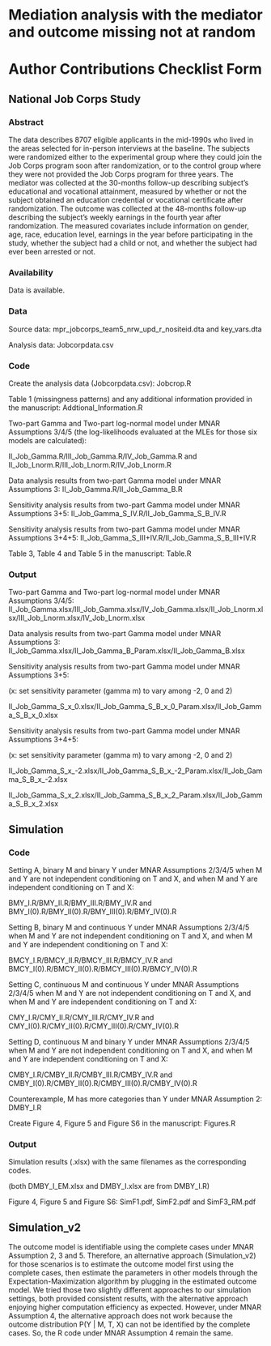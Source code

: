 # Mediation analysis with the mediator and outcome missing not at random

# Author Contributions Checklist Form

## National Job Corps Study

### Abstract 

The data describes 8707 eligible applicants in the mid-1990s who lived in the areas selected for in-person interviews at the baseline. The subjects were randomized either to the experimental group where they could join the Job Corps program soon after randomization, or to the control group where they were not provided the Job Corps program for three years. The mediator was collected at the 30-months follow-up describing subject’s educational and vocational attainment, measured by whether or not the subject obtained an education credential or vocational certificate after randomization. The outcome was collected at the 48-months follow-up describing the subject’s weekly earnings in the fourth year after randomization. The measured covariates include information on gender, age, race, education level, earnings in the year before participating in the study, whether the subject had a child or not, and whether the subject had ever been arrested or not.

### Availability

Data is available.

### Data 

Source data: mpr_jobcorps_team5_nrw_upd_r_nositeid.dta and key_vars.dta

Analysis data: Jobcorpdata.csv

### Code

Create the analysis data (Jobcorpdata.csv): Jobcrop.R

Table 1 (missingness patterns) and any additional information provided in the manuscript: Addtional_Information.R

Two-part Gamma and Two-part log-normal model under MNAR Assumptions 3/4/5 (the log-likelihoods evaluated at the MLEs for those six models are calculated): 

II_Job_Gamma.R/III_Job_Gamma.R/IV_Job_Gamma.R and II_Job_Lnorm.R/III_Job_Lnorm.R/IV_Job_Lnorm.R

Data analysis results from two-part Gamma model under MNAR Assumptions 3: II_Job_Gamma.R/II_Job_Gamma_B.R

Sensitivity analysis results from two-part Gamma model under MNAR Assumptions 3+5: II_Job_Gamma_S_IV.R/II_Job_Gamma_S_B_IV.R

Sensitivity analysis results from two-part Gamma model under MNAR Assumptions 3+4+5: II_Job_Gamma_S_III+IV.R/II_Job_Gamma_S_B_III+IV.R

Table 3, Table 4 and Table 5 in the manuscript: Table.R

### Output

Two-part Gamma and Two-part log-normal model under MNAR Assumptions 3/4/5: II_Job_Gamma.xlsx/III_Job_Gamma.xlsx/IV_Job_Gamma.xlsx/II_Job_Lnorm.xlsx/III_Job_Lnorm.xlsx/IV_Job_Lnorm.xlsx

Data analysis results from two-part Gamma model under MNAR Assumptions 3: II_Job_Gamma.xlsx/II_Job_Gamma_B_Param.xlsx/II_Job_Gamma_B.xlsx

Sensitivity analysis results from two-part Gamma model under MNAR Assumptions 3+5:

(x: set sensitivity parameter (gamma m) to vary among -2, 0 and 2)

II_Job_Gamma_S_x_0.xlsx/II_Job_Gamma_S_B_x_0_Param.xlsx/II_Job_Gamma_S_B_x_0.xlsx

Sensitivity analysis results from two-part Gamma model under MNAR Assumptions 3+4+5: 

(x: set sensitivity parameter (gamma m) to vary among -2, 0 and 2)

II_Job_Gamma_S_x_-2.xlsx/II_Job_Gamma_S_B_x_-2_Param.xlsx/II_Job_Gamma_S_B_x_-2.xlsx

II_Job_Gamma_S_x_2.xlsx/II_Job_Gamma_S_B_x_2_Param.xlsx/II_Job_Gamma_S_B_x_2.xlsx

## Simulation

### Code

Setting A, binary M and binary Y under MNAR Assumptions 2/3/4/5 when M and Y are not independent conditioning on T and X, and when M and Y are independent conditioning on T and X:

BMY_I.R/BMY_II.R/BMY_III.R/BMY_IV.R and BMY_I(0).R/BMY_II(0).R/BMY_III(0).R/BMY_IV(0).R

Setting B, binary M and continuous Y under MNAR Assumptions 2/3/4/5 when M and Y are not independent conditioning on T and X, and when M and Y are independent conditioning on T and X:

BMCY_I.R/BMCY_II.R/BMCY_III.R/BMCY_IV.R and BMCY_I(0).R/BMCY_II(0).R/BMCY_III(0).R/BMCY_IV(0).R

Setting C, continuous M and continuous Y under MNAR Assumptions 2/3/4/5 when M and Y are not independent conditioning on T and X, and when M and Y are independent conditioning on T and X:

CMY_I.R/CMY_II.R/CMY_III.R/CMY_IV.R and CMY_I(0).R/CMY_II(0).R/CMY_III(0).R/CMY_IV(0).R

Setting D, continuous M and binary Y under MNAR Assumptions 2/3/4/5 when M and Y are not independent conditioning on T and X, and when M and Y are independent conditioning on T and X:

CMBY_I.R/CMBY_II.R/CMBY_III.R/CMBY_IV.R and CMBY_I(0).R/CMBY_II(0).R/CMBY_III(0).R/CMBY_IV(0).R

Counterexample, M has more categories than Y under MNAR Assumption 2: DMBY_I.R

Create Figure 4, Figure 5 and Figure S6 in the manuscript: Figures.R

### Output

Simulation results (.xlsx) with the same filenames as the corresponding codes. 

(both DMBY_I_EM.xlsx and DMBY_I.xlsx are from DMBY_I.R)

Figure 4, Figure 5 and Figure S6: SimF1.pdf, SimF2.pdf and SimF3_RM.pdf

## Simulation_v2

The outcome model is identifiable using the complete cases under MNAR Assumption 2, 3 and 5. Therefore, an alternative approach (Simulation_v2) for those scenarios is to estimate the outcome model first using the complete cases, then estimate the parameters in other models through the Expectation-Maximization algorithm by plugging in the estimated outcome model. We tried those two slightly different approaches to our simulation settings, both provided consistent results, with the alternative approach enjoying higher computation efficiency as expected. However, under MNAR Assumption 4, the alternative approach does not work because the outcome distribution P(Y | M, T, X) can not be identified by the complete cases. So, the R code under MNAR Assumption 4 remain the same.

